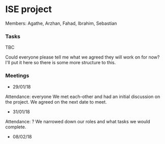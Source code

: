 # ISE project

Members: Agathe, Arzhan, Fahad, Ibrahim, Sebastian

### Tasks
TBC

Could everyone please tell me what we agreed they will work on for now? I'll put it here so there is some more structure to this.

### Meetings

*   29/01/18

Attendance: everyone
We met each-other and had an initial discussion on the project. We agreed on the next date to meet.

*   31/01/18

Attendance: ?
We narrowed down our roles and what tasks we would complete.

*   08/02/18
